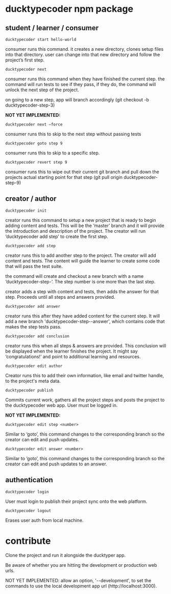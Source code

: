 # ducktypecoder npm package

## student / learner / consumer

```
ducktypecoder start hello-world
```

consumer runs this command. it creates a new directory, clones setup files into that directory.  user can change into that new directory and follow the project’s first step.

```
ducktypecoder next
```

consumer runs this command when they have finished the current step. the command will run tests to see if they pass, if they do, the command will unlock the next step of the project.

on going to a new step, app will branch accordingly (git checkout -b ducktypecoder-step-3)


**NOT YET IMPLEMENTED:**

```
ducktypecoder next —force
```

consumer runs this to skip to the next step without passing tests

```
ducktypecoder goto step 9
```

consumer runs this to skip to a specific step.

```
ducktypecoder revert step 9
```

consumer runs this to wipe out their current git branch and pull down the projects actual starting point for that step (git pull origin ducktypecoder-step-9)


## creator / author

```
ducktypecoder init
```

creator runs this command to setup a new project that is ready to begin adding content and tests. This will be the ‘master’ branch and it will provide the introduction and description of the project. The creator will run ‘ducktypecoder add step’ to create the first step.

```
ducktypecoder add step
```

creator runs this to add another step to the project. The creator will add content and tests.  The content will guide the learner to create some code that will pass the test suite.

the command will create and checkout a new branch with a name ‘ducktypecoder-step-<number>’. The step number is one more than the last step.

creator adds a step with content and tests, then adds the answer for that step. Proceeds until all steps and answers provided.

```
ducktypecoder add answer
```

creator runs this after they have added content for the current step. It will add a new branch 'ducktypecoder-step-<number>-answer', which contains code that makes the step tests pass.

```
ducktypecoder add conclusion
```

creator runs this when all steps & answers are provided. This conclusion will be displayed when the learner finishes the project. It might say ‘congratulations!’ and point to additional learning and resources.

```
ducktypecoder edit author
```

Creator runs this to add their own information, like email and twitter handle, to the project's meta data.


```
ducktypecoder publish
```

Commits current work, gathers all the project steps and posts the project to the ducktypecoder web app. User must be logged in.

**NOT YET IMPLEMENTED:**

```
ducktypecoder edit step <number>
```

Similar to ‘goto’, this command changes to the corresponding branch so the creator can edit and push updates.

```
ducktypecoder edit answer <number>
```

Similar to ‘goto’, this command changes to the corresponding branch so the creator can edit and push updates to an answer.

## authentication

```
ducktypecoder login
```

User must login to publish their project sync onto the web platform.

```
ducktypecoder logout
```

Erases user auth from local machine.

# contribute

Clone the project and run it alongside the ducktyper app.

Be aware of whether you are hitting the development or production web urls.

NOT YET IMPLEMENTED: allow an option, '--development', to set the commands to use the local development app url (http://localhost:3000).
